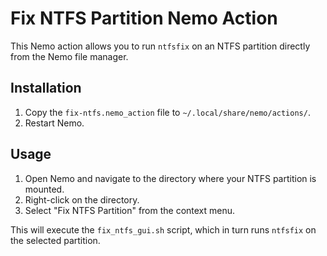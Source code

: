 # Fix NTFS Partition Nemo Action

This Nemo action allows you to run `ntfsfix` on an NTFS partition directly from the Nemo file manager.

## Installation

1.  Copy the `fix-ntfs.nemo_action` file to `~/.local/share/nemo/actions/`.
2.  Restart Nemo.

## Usage

1.  Open Nemo and navigate to the directory where your NTFS partition is mounted.
2.  Right-click on the directory.
3.  Select "Fix NTFS Partition" from the context menu.

This will execute the `fix_ntfs_gui.sh` script, which in turn runs `ntfsfix` on the selected partition.
